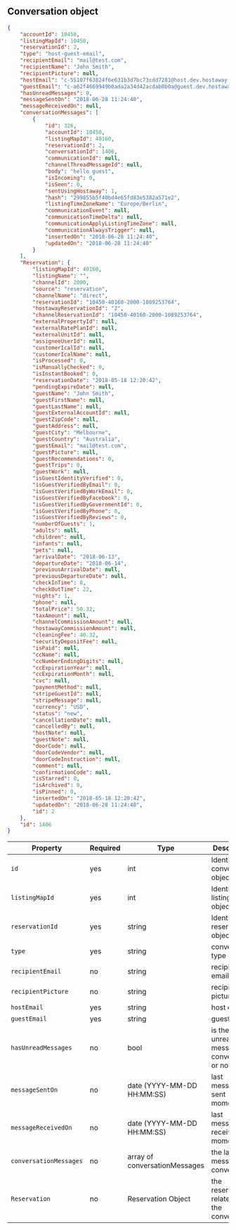 ## Conversation object

```json
{
    "accountId": 10450,
    "listingMapId": 10450,
    "reservationId": 2,
    "type": "host-guest-email",
    "recipientEmail": "mail@test.com",
    "recipientName": "John Smith",
    "recipientPicture": null,
    "hostEmail": "c-55107f63824f6e631b3d7bc73cdd7281@host.dev.hostaway.info",
    "guestEmail": "c-a62f4669949b0ada2a34d42acdab0b0a@guest.dev.hostaway.info",
    "hasUnreadMessages": 0,
    "messageSentOn": "2018-06-28 11:24:40",
    "messageReceivedOn": null,
    "conversationMessages": [
        {
            "id": 326,
            "accountId": 10450,
            "listingMapId": 40160,
            "reservationId": 2,
            "conversationId": 1406,
            "communicationId": null,
            "channelThreadMessageId": null,
            "body": "hello guest",
            "isIncoming": 0,
            "isSeen": 0,
            "sentUsingHostaway": 1,
            "hash": "299855b5f40bd4e65fd83e5382a571e2",
            "listingTimeZoneName": "Europe/Berlin",
            "communicationEvent": null,
            "communicationTimeDelta": null,
            "communicationApplyListingTimeZone": null,
            "communicationAlwaysTrigger": null,
            "insertedOn": "2018-06-28 11:24:40",
            "updatedOn": "2018-06-28 11:24:40"
        }
    ],
    "Reservation": {
        "listingMapId": 40160,
        "listingName": "",
        "channelId": 2000,
        "source": "reservation",
        "channelName": "direct",
        "reservationId": "10450-40160-2000-1089253764",
        "hostawayReservationId": "2",
        "channelReservationId": "10450-40160-2000-1089253764",
        "externalPropertyId": null,
        "externalRatePlanId": null,
        "externalUnitId": null,
        "assigneeUserId": null,
        "customerIcalId": null,
        "customerIcalName": null,
        "isProcessed": 0,
        "isManuallyChecked": 0,
        "isInstantBooked": 0,
        "reservationDate": "2018-05-18 12:20:42",
        "pendingExpireDate": null,
        "guestName": "John Smith",
        "guestFirstName": null,
        "guestLastName": null,
        "guestExternalAccountId": null,
        "guestZipCode": null,
        "guestAddress": null,
        "guestCity": "Melbourne",
        "guestCountry": "Australia",
        "guestEmail": "mail@test.com",
        "guestPicture": null,
        "guestRecommendations": 0,
        "guestTrips": 0,
        "guestWork": null,
        "isGuestIdentityVerified": 0,
        "isGuestVerifiedByEmail": 0,
        "isGuestVerifiedByWorkEmail": 0,
        "isGuestVerifiedByFacebook": 0,
        "isGuestVerifiedByGovernmentId": 0,
        "isGuestVerifiedByPhone": 0,
        "isGuestVerifiedByReviews": 0,
        "numberOfGuests": 1,
        "adults": null,
        "children": null,
        "infants": null,
        "pets": null,
        "arrivalDate": "2018-06-13",
        "departureDate": "2018-06-14",
        "previousArrivalDate": null,
        "previousDepartureDate": null,
        "checkInTime": 8,
        "checkOutTime": 22,
        "nights": 1,
        "phone": null,
        "totalPrice": 50.32,
        "taxAmount": null,
        "channelCommissionAmount": null,
        "hostawayCommissionAmount": null,
        "cleaningFee": 40.32,
        "securityDepositFee": null,
        "isPaid": null,
        "ccName": null,
        "ccNumberEndingDigits": null,
        "ccExpirationYear": null,
        "ccExpirationMonth": null,
        "cvc": null,
        "paymentMethod": null,
        "stripeGuestId": null,
        "stripeMessage": null,
        "currency": "USD",
        "status": "new",
        "cancellationDate": null,
        "cancelledBy": null,
        "hostNote": null,
        "guestNote": null,
        "doorCode": null,
        "doorCodeVendor": null,
        "doorCodeInstruction": null,
        "comment": null,
        "confirmationCode": null,
        "isStarred": 0,
        "isArchived": 0,
        "isPinned": 0,
        "insertedOn": "2018-05-18 12:20:42",
        "updatedOn": "2018-06-28 11:24:40",
        "id": 2
    },
    "id": 1406
}
```

Property | Required | Type | Description
-------- | -------- | ---- | ----------- 
`id` | yes | int | Identifier of conversation object
`listingMapId` | yes | int | Identifier of listing object.
`reservationId` | yes | string | Identifier of reservation object
`type` | yes | string | conversation type
`recipientEmail` | no | string | recipient email
`recipientPicture` | no | string | recipient picture Url
`hostEmail` | yes | string | host email
`guestEmail` | yes | string | guest email 
`hasUnreadMessages` | no | bool | is there unread messages in conversation or not  
`messageSentOn` | no | date (YYYY-MM-DD HH:MM:SS) | last message sent moment
`messageReceivedOn` | no | date (YYYY-MM-DD HH:MM:SS) | last message received moment
`conversationMessages` | no | array of conversationMessages | the latest message in conversation  
`Reservation` | no | Reservation Object | the reservation related to the conversation
